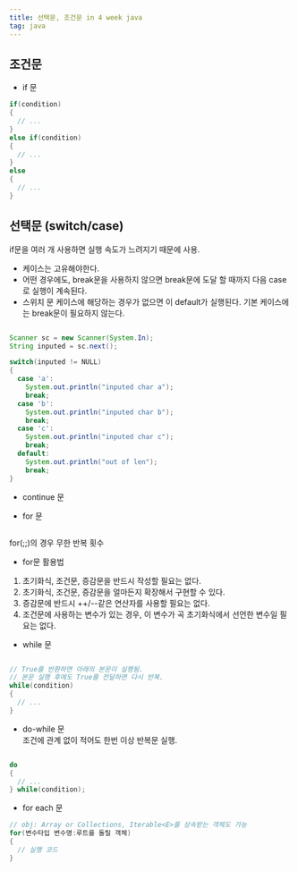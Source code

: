 ```yaml
---
title: 선택문, 조건문 in 4 week java
tag: java
---  
```


## 조건문  
  
- if 문  

```java  
if(condition)
{
  // ...
}
else if(condition)
{
  // ...
}
else
{
  // ...
}
```  

## 선택문 (switch/case)  
if문을 여러 개 사용하면 실행 속도가 느려지기 때문에 사용.
- 케이스는 고유해야한다.  
- 어떤 경우에도, break문을 사용하지 않으면 break문에 도달 할 때까지 다음 case로 실행이 계속된다.  
- 스위치 문 케이스에 해당하는 경우가 없으면 이 default가 실행된다. 기본 케이스에는 break문이 필요하지 않는다.  
  
![]()  
  
```java
Scanner sc = new Scanner(System.In);
String inputed = sc.next();

switch(inputed != NULL)
{
  case 'a':
    System.out.println("inputed char a");
    break;
  case 'b':
    System.out.println("inputed char b");
    break;
  case 'c':
    System.out.println("inputed char c");
    break;
  default:
    System.out.println("out of len");
    break;
}
```  

- continue 문  
![]()  

- for 문  

![]()  

  for(;;)의 경우 무한 반복 횟수  
  - for문 활용법  
  1. 초기화식, 조건문, 증감문을 반드시 작성할 필요는 없다.  
  2. 초기화식, 조건문, 증감문을 얼마든지 확장해서 구현할 수 있다.  
  3. 증감문에 반드시 ++/--같은 연산자를 사용할 필요는 없다.  
  4. 조건문에 사용하는 변수가 있는 경우, 이 변수가 곡 초기화식에서 선언한 변수일 필요는 없다.  




  

- while 문   

![]()  

```java
// True를 반환하면 아래의 본문이 실행됨.
// 본문 실행 후에도 True를 전달하면 다시 반복.
while(condition)
{
  // ...
}
```
- do-while 문  
  조건에 관계 없이 적어도 한번 이상 반복문 실행.  

![]()  

```java
do
{
  // ...
} while(condition);
```  

- for each 문  

```java
// obj: Array or Collections, Iterable<E>를 상속받는 객체도 가능
for(변수타입 변수명:루트를 돌릴 객체)
{
  // 실행 코드
}
```  

